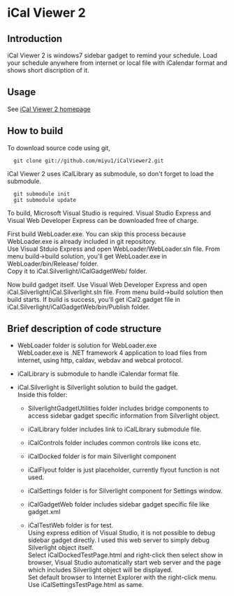 # iCal Viewer 2

## Introduction 
iCal Viewer 2 is windows7 sidebar gadget to remind your schedule.
Load your schedule anywhere from internet or local file with
iCalendar format and shows short discription of it.

## Usage
See [iCal Viewer 2 homepage](http://miyu1.github.com/iCalViewer2/)

## How to build
To download source code using git,

      git clone git://github.com/miyu1/iCalViewer2.git

iCal Viewer 2 uses iCalLibrary as submodule,
so don't forget to load the submodule.

      git submodule init
      git submodule update

To build, Microsoft Visual Studio is required.
Visual Studio Express and Visual Web Developer Express
can be downloaded free of charge.

First build WebLoader.exe. 
You can skip this process because WebLoader.exe is already included in
git repository.  
Use Visual Stduio Express and open WebLoader/WebLoader.sln file.
From menu build->build solution, you'll get WebLoader.exe
in WebLoader/bin/Release/ folder.  
Copy it to iCal.Silverlight/iCalGadgetWeb/ folder.

Now build gadget itself.
Use Visual Web Developer Express and open 
iCal.Silverlight/iCal.Silverlight.sln file.
From menu build->build solution then build starts.
If build is success, you'll get iCal2.gadget file in
iCal.Silverlight/iCalGadgetWeb/bin/Publish folder.

## Brief description of code structure

- WebLoader folder is solution for WebLoader.exe  
  WebLoader.exe is .NET framework 4 application to
  load files from internet,
  using http, caldav, webdav and webcal protocol.

- iCalLibrary is submodule to handle iCalendar format file.

- iCal.Silverlight is Silverlight solution to build the gadget.  
  Inside this folder:

  - SilverlightGadgetUtilities folder includes bridge components
    to access sidebar gadget specific information from Silverlight object.

  - iCalLibrary folder includes link to iCalLibrary submodule file.

  - iCalControls folder includes common controls like icons etc.

  - iCalDocked folder is for main Silverlight component

  - iCalFlyout folder is just placeholder, currently
    flyout function is not used.

  - iCalSettings folder is for Silverlight component for Settings window.

  - iCalGadgetWeb folder includes sidebar gadget specific file like gadget.xml

  - iCalTestWeb folder is for test.  
    Using express edition of Visual Studio, it is not possible to debug
    sidebar gadget directly.
    I used this web server to simply debug Silverlight object itself.  
    Select iCalDockedTestPage.html and right-click then select show in browser,
    Visual Studio automatically start web server and the page which includes
    Silverlight object will be displayed.  
    Set default browser to Internet Explorer with the right-click menu.  
    Use iCalSettingsTestPage.html as same.





